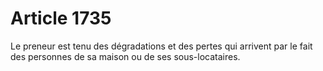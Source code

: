 # Article 1735

Le preneur est tenu des dégradations et des pertes qui arrivent par le fait des personnes de sa maison ou de ses sous-locataires.
